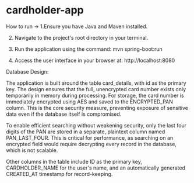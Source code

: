 # cardholder-app
How to run ->
1.Ensure you have Java and Maven installed.

2. Navigate to the project's root directory in your terminal.

3. Run the application using the command: mvn spring-boot:run

4. Access the user interface in your browser at: http://localhost:8080


Database Design:

The application is built around the table card_details, with id as the primary key.
The design ensures that the full, unencrypted card number exists only temporarily in memory during processing. For storage, the card number is immediately encrypted using AES and saved to the ENCRYPTED_PAN column. This is the core security measure, preventing exposure of sensitive data even if the database itself is compromised.

To enable efficient searching without weakening security, only the last four digits of the PAN are stored in a separate, plaintext column named PAN_LAST_FOUR. This is critical for performance, as searching on an encrypted field would require decrypting every record in the database, which is not scalable.

Other columns in the table include ID as the primary key, CARDHOLDER_NAME for the user's name, and an automatically generated CREATED_AT timestamp for record-keeping.